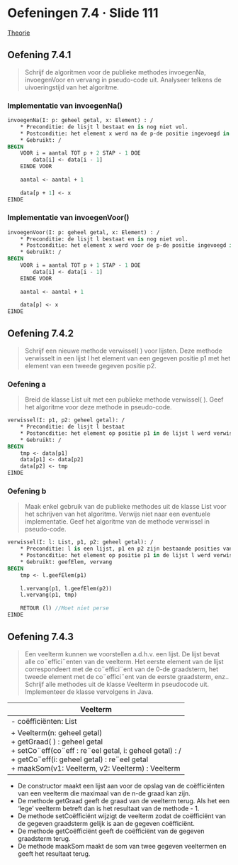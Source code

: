 # Oefeningen 7.4 &middot; Slide 111[Theorie](/1ste-jaar/semester-II/Probleem-Oplossend-Denken-I.md#hoofdstuk-7)## Oefening 7.4.1

> Schrijf de algoritmen voor de publieke methodes invoegenNa, invoegenVoor envervang in pseudo-code uit.Analyseer telkens de uivoeringstijd van het algoritme.### Implementatie van invoegenNa()

```pascal
invoegenNa(I: p: geheel getal, x: Element) : /
    * Preconditie: de lisjt l bestaat en is nog niet vol.
    * Postconditie: het element x werd na de p-de positie ingevoegd in de lisjt l.
    * Gebruikt: /
BEGIN
    VOOR i = aantal TOT p + 2 STAP - 1 DOE
        data[i] <- data[i - 1]
    EINDE VOOR
    
    aantal <- aantal + 1
    
    data[p + 1] <- x
EINDE
```

### Implementatie van invoegenVoor()

```pascal
invoegenVoor(I: p: geheel getal, x: Element) : /
    * Preconditie: de lisjt l bestaat en is nog niet vol.
    * Postconditie: het element x werd voor de p-de positie ingevoegd in de lisjt l.
    * Gebruikt: /
BEGIN
    VOOR i = aantal TOT p + 1 STAP - 1 DOE
        data[i] <- data[i - 1]
    EINDE VOOR
    
    aantal <- aantal + 1
    
    data[p] <- x
EINDE
```

## Oefening 7.4.2

> Schrijf een nieuwe methode verwissel( ) voor lijsten. Deze methode verwisselt ineen lijst l het element van een gegeven positie p1 met het element van een tweedegegeven positie p2.

### Oefening a

> Breid de klasse List uit met een publieke methode verwissel( ). Geef hetalgoritme voor deze methode in pseudo-code.

```pascal
verwissel(I: p1, p2: geheel getal): /
    * Preconditie: de lisjt l bestaat
    * Postoncditie: het element op positie p1 in de lijst l werd verwisseld met het element op de positie p2
    * Gebruikt: /
BEGIN
    tmp <- data[p1]
    data[p1] <- data[p2]
    data[p2] <- tmp
EINDE
```

### Oefening b

> Maak enkel gebruik van de publieke methodes uit de klasse List voor hetschrijven van het algoritme. Verwijs niet naar een eventuele implementatie.Geef het algoritme van de methode verwissel in pseudo-code.

```pascal
verwissel(I: l: List, p1, p2: geheel getal): /
    * Preconditie: l is een lijst, p1 en p2 zijn bestaande posities van l
    * Postoncditie: het element op positie p1 in de lijst l werd verwisseld met het element op positie p2; de gewijzigde lisjt werd geretourneerd.
    * Gebruikt: geefElem, vervang
BEGIN
    tmp <- l.geefElem(p1)
    
    l.vervang(p1, l.geefElem(p2))
    l.vervang(p1, tmp)
    
    RETOUR (l) //Moet niet perse 
EINDE
```

## Oefening 7.4.3

> Een veelterm kunnen we voorstellen a.d.h.v. een lijst. De lijst bevat alle co¨effici¨entenvan de veelterm. Het eerste element van de lijst correspondeert met de co¨effici¨entvan de 0-de graadsterm, het tweede element met de co¨effici¨ent van de eerstegraadsterm, enz..Schrijf alle methodes uit de klasse Veelterm in pseudocode uit. Implementeer deklasse vervolgens in Java.

| Veelterm              |
| --------------------- |
| - coëfficiënten: List |
| + Veelterm(n: geheel getal)<br>+ getGraad( ) : geheel getal<br>+ setCo¨eff(co¨eff : re¨eel getal, i: geheel getal) : /<br>+ getCo¨eff(i: geheel getal) : re¨eel getal<br>+ maakSom(v1: Veelterm, v2: Veelterm) : Veelterm |

* De constructor maakt een lijst aan voor de opslag van de coëfficiënten van eenveelterm die maximaal van de n-de graad kan zijn.* De methode getGraad geeft de graad van de veelterm terug. Als het een ‘lege’veelterm betreft dan is het resultaat van de methode - 1.* De methode setCoëfficiënt wijzigt de veelterm zodat de coëfficiënt van de gegevengraadsterm gelijk is aan de gegeven coëfficiënt.* De methode getCoëfficiënt geeft de coëfficiënt van de gegeven graadsterm terug.* De methode maakSom maakt de som van twee gegeven veeltermen en geeft hetresultaat terug.

